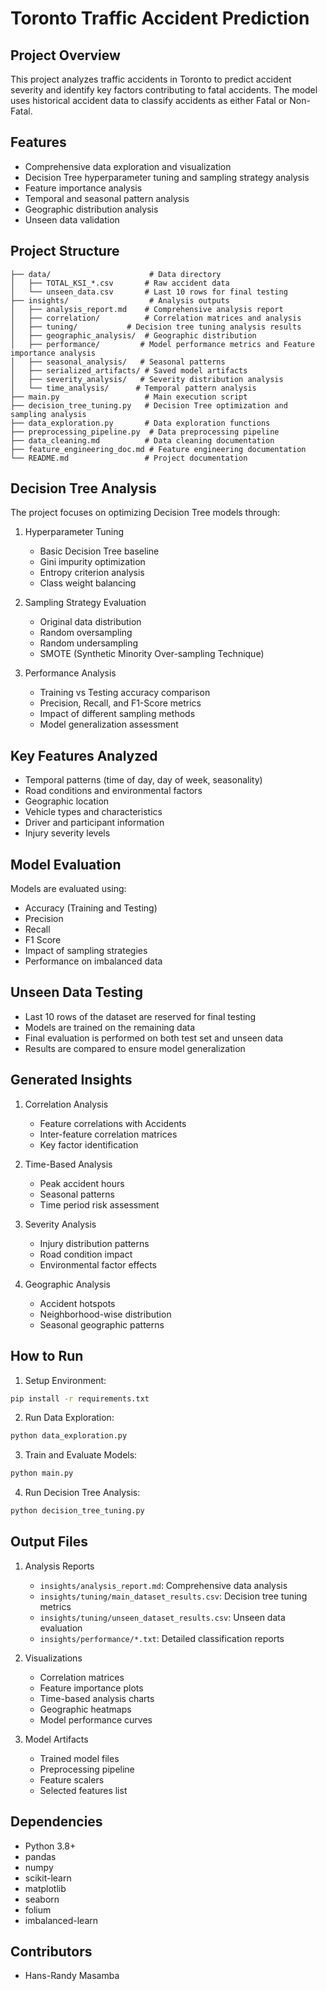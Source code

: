 # Toronto Traffic Accident Prediction

## Project Overview

This project analyzes traffic accidents in Toronto to predict accident severity and identify key factors contributing to fatal accidents. The model uses historical accident data to classify accidents as either Fatal or Non-Fatal.

## Features

- Comprehensive data exploration and visualization
- Decision Tree hyperparameter tuning and sampling strategy analysis
- Feature importance analysis
- Temporal and seasonal pattern analysis
- Geographic distribution analysis
- Unseen data validation

## Project Structure

```
├── data/                      # Data directory
│   ├── TOTAL_KSI_*.csv       # Raw accident data
│   └── unseen_data.csv       # Last 10 rows for final testing
├── insights/                  # Analysis outputs
│   ├── analysis_report.md    # Comprehensive analysis report
│   ├── correlation/          # Correlation matrices and analysis
│   ├── tuning/           # Decision tree tuning analysis results
│   ├── geographic_analysis/  # Geographic distribution
│   ├── performance/         # Model performance metrics and Feature importance analysis
│   ├── seasonal_analysis/   # Seasonal patterns
│   ├── serialized_artifacts/ # Saved model artifacts
│   ├── severity_analysis/   # Severity distribution analysis
│   └── time_analysis/      # Temporal pattern analysis
├── main.py                   # Main execution script
├── decision_tree_tuning.py   # Decision Tree optimization and sampling analysis
├── data_exploration.py       # Data exploration functions
├── preprocessing_pipeline.py  # Data preprocessing pipeline
├── data_cleaning.md          # Data cleaning documentation
├── feature_engineering_doc.md # Feature engineering documentation
└── README.md                 # Project documentation
```

## Decision Tree Analysis

The project focuses on optimizing Decision Tree models through:

1. Hyperparameter Tuning

   - Basic Decision Tree baseline
   - Gini impurity optimization
   - Entropy criterion analysis
   - Class weight balancing

2. Sampling Strategy Evaluation

   - Original data distribution
   - Random oversampling
   - Random undersampling
   - SMOTE (Synthetic Minority Over-sampling Technique)

3. Performance Analysis
   - Training vs Testing accuracy comparison
   - Precision, Recall, and F1-Score metrics
   - Impact of different sampling methods
   - Model generalization assessment

## Key Features Analyzed

- Temporal patterns (time of day, day of week, seasonality)
- Road conditions and environmental factors
- Geographic location
- Vehicle types and characteristics
- Driver and participant information
- Injury severity levels

## Model Evaluation

Models are evaluated using:

- Accuracy (Training and Testing)
- Precision
- Recall
- F1 Score
- Impact of sampling strategies
- Performance on imbalanced data

## Unseen Data Testing

- Last 10 rows of the dataset are reserved for final testing
- Models are trained on the remaining data
- Final evaluation is performed on both test set and unseen data
- Results are compared to ensure model generalization

## Generated Insights

1. Correlation Analysis

   - Feature correlations with Accidents
   - Inter-feature correlation matrices
   - Key factor identification

2. Time-Based Analysis

   - Peak accident hours
   - Seasonal patterns
   - Time period risk assessment

3. Severity Analysis

   - Injury distribution patterns
   - Road condition impact
   - Environmental factor effects

4. Geographic Analysis
   - Accident hotspots
   - Neighborhood-wise distribution
   - Seasonal geographic patterns

## How to Run

1. Setup Environment:

```bash
pip install -r requirements.txt
```

2. Run Data Exploration:

```bash
python data_exploration.py
```

3. Train and Evaluate Models:

```bash
python main.py
```

4. Run Decision Tree Analysis:

```bash
python decision_tree_tuning.py
```

## Output Files

1. Analysis Reports

   - `insights/analysis_report.md`: Comprehensive data analysis
   - `insights/tuning/main_dataset_results.csv`: Decision tree tuning metrics
   - `insights/tuning/unseen_dataset_results.csv`: Unseen data evaluation
   - `insights/performance/*.txt`: Detailed classification reports

2. Visualizations

   - Correlation matrices
   - Feature importance plots
   - Time-based analysis charts
   - Geographic heatmaps
   - Model performance curves

3. Model Artifacts
   - Trained model files
   - Preprocessing pipeline
   - Feature scalers
   - Selected features list

## Dependencies

- Python 3.8+
- pandas
- numpy
- scikit-learn
- matplotlib
- seaborn
- folium
- imbalanced-learn

## Contributors

- Hans-Randy Masamba
